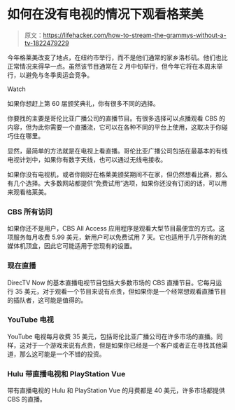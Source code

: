 # 如何在没有电视的情况下观看格莱美

> 原文：<https://lifehacker.com/how-to-stream-the-grammys-without-a-tv-1822479229>

今年格莱美改变了地点，在纽约市举行，而不是他们通常的家乡洛杉矶。他们也比正常情况来得早一点。虽然该节目通常在 2 月中旬举行，但今年它将在本周末举行，以避免与冬季奥运会竞争。

Watch

如果你想赶上第 60 届颁奖典礼，你有很多不同的选择。

你要找的主要是哥伦比亚广播公司的直播节目。有很多选择可以点播观看 CBS 的内容，但为此你需要一个直播流，它可以在各种不同的平台上使用，这取决于你碰巧住在哪里。

显然，最简单的方法就是在电视上看直播。哥伦比亚广播公司包括在最基本的有线电视计划中，如果你有数字天线，也可以通过无线电接收。

如果你没有电视机，或者你刚好在格莱美颁奖期间不在家，但仍然想看比赛，那么有几个选择。大多数网站都提供“免费试用”选项，如果你还没有订阅的话，可以用来观看格莱美。

### CBS 所有访问

如果你还不是用户，CBS All Access 应用程序是观看大型节目最便宜的方式。这项服务每月收费 5.99 美元，新用户可以免费试用 7 天。它也适用于几乎所有的流媒体机顶盒，因此它可能适用于您现有的设置。

### 现在直播

DirecTV Now 的基本直播电视节目包括大多数市场的 CBS 直播节目。它每月运行 35 美元，对于观看一个节目来说有点贵，但如果你是一个经常想观看直播节目的插队者，这可能是值得的。

### YouTube 电视

YouTube 电视每月收费 35 美元，包括哥伦比亚广播公司在许多市场的直播。同样，这对于一个游戏来说有点贵，但是如果你已经是一个客户或者正在寻找其他渠道，那么这可能是一个不错的投资。

### Hulu 带直播电视和 PlayStation Vue

带有直播电视的 Hulu 和 PlayStation Vue 的月费都是 40 美元，许多市场都提供 CBS 的直播。